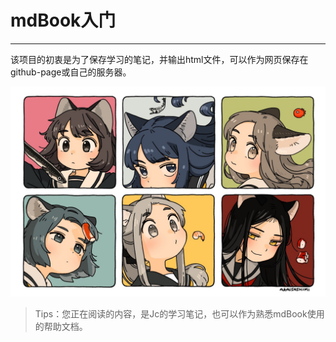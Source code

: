 # mdBook入门

---

该项目的初衷是为了保存学习的笔记，并输出html文件，可以作为网页保存在github-page或自己的服务器。





![1](index/2.jpg)



> Tips：您正在阅读的内容，是Jc的学习笔记，也可以作为熟悉mdBook使用的帮助文档。

